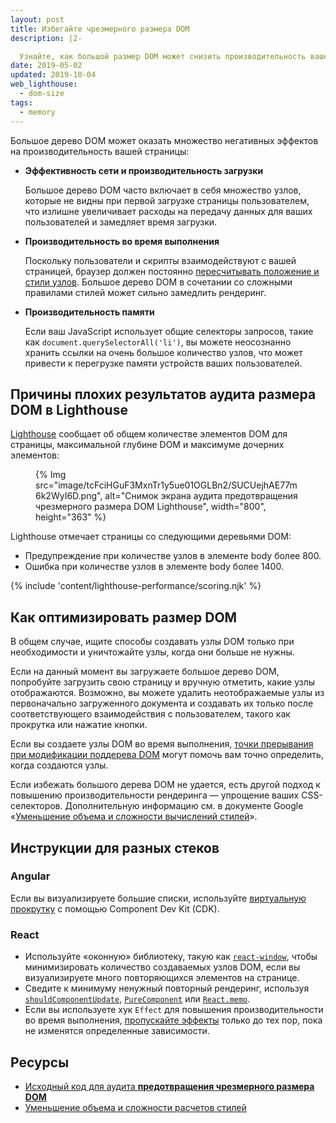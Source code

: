 ```yaml
---
layout: post
title: Избегайте чрезмерного размера DOM
description: |2-

  Узнайте, как большой размер DOM может снизить производительность вашей веб-страницы и как можно уменьшить размер вашей модели DOM во время загрузки.
date: 2019-05-02
updated: 2019-10-04
web_lighthouse:
  - dom-size
tags:
  - memory
---
```


Большое дерево DOM может оказать множество негативных эффектов на производительность вашей страницы:

- **Эффективность сети и производительность загрузки**

    Большое дерево DOM часто включает в себя множество узлов, которые не видны при первой загрузке страницы пользователем, что излишне увеличивает расходы на передачу данных для ваших пользователей и замедляет время загрузки.

- **Производительность во время выполнения**

    Поскольку пользователи и скрипты взаимодействуют с вашей страницей, браузер должен постоянно [пересчитывать положение и стили узлов](https://developers.google.com/web/fundamentals/performance/rendering/reduce-the-scope-and-complexity-of-style-calculations?utm_source=lighthouse&utm_medium=cli). Большое дерево DOM в сочетании со сложными правилами стилей может сильно замедлить рендеринг.

- **Производительность памяти**

    Если ваш JavaScript использует общие селекторы запросов, такие как `document.querySelectorAll('li')`, вы можете неосознанно хранить ссылки на очень большое количество узлов, что может привести к перегрузке памяти устройств ваших пользователей.

## Причины плохих результатов аудита размера DOM в Lighthouse

[Lighthouse](https://developer.chrome.com/docs/lighthouse/overview/) сообщает об общем количестве элементов DOM для страницы, максимальной глубине DOM и максимуме дочерних элементов:

<figure>{% Img src="image/tcFciHGuF3MxnTr1y5ue01OGLBn2/SUCUejhAE77m6k2WyI6D.png", alt="Снимок экрана аудита предотвращения чрезмерного размера DOM Lighthouse", width="800", height="363" %}</figure>

Lighthouse отмечает страницы со следующими деревьями DOM:

- Предупреждение при количестве узлов в элементе body более 800.
- Ошибка при количестве узлов в элементе body более 1400.

{% include 'content/lighthouse-performance/scoring.njk' %}

## Как оптимизировать размер DOM

В общем случае, ищите способы создавать узлы DOM только при необходимости и уничтожайте узлы, когда они больше не нужны.

Если на данный момент вы загружаете большое дерево DOM, попробуйте загрузить свою страницу и вручную отметить, какие узлы отображаются. Возможно, вы можете удалить неотображаемые узлы из первоначально загруженного документа и создавать их только после соответствующего взаимодействия с пользователем, такого как прокрутка или нажатие кнопки.

Если вы создаете узлы DOM во время выполнения, [точки прерывания при модификации поддерева DOM](https://developer.chrome.com/docs/devtools/javascript/breakpoints/#dom) могут помочь вам точно определить, когда создаются узлы.

Если избежать большого дерева DOM не удается, есть другой подход к повышению производительности рендеринга — упрощение ваших CSS-селекторов. Дополнительную информацию см. в документе Google «[Уменьшение объема и сложности вычислений стилей](/reduce-the-scope-and-complexity-of-style-calculations/)».

## Инструкции для разных стеков

### Angular

Если вы визуализируете большие списки, используйте [виртуальную прокрутку](/virtualize-lists-with-angular-cdk/) с помощью Component Dev Kit (CDK).

### React

- Используйте «оконную» библиотеку, такую как [`react-window`](/virtualize-long-lists-react-window/), чтобы минимизировать количество создаваемых узлов DOM, если вы визуализируете много повторяющихся элементов на странице.
- Сведите к минимуму ненужный повторный рендеринг, используя [`shouldComponentUpdate`](https://reactjs.org/docs/optimizing-performance.html#shouldcomponentupdate-in-action), [`PureComponent`](https://reactjs.org/docs/react-api.html#reactpurecomponent) или [`React.memo`](https://reactjs.org/docs/react-api.html#reactmemo).
- Если вы используете хук `Effect` для повышения производительности во время выполнения, [пропускайте эффекты](https://reactjs.org/docs/hooks-effect.html#tip-optimizing-performance-by-skipping-effects) только до тех пор, пока не изменятся определенные зависимости.

## Ресурсы

- [Исходный код для аудита **предотвращения чрезмерного размера DOM**](https://github.com/GoogleChrome/lighthouse/blob/master/core/audits/dobetterweb/dom-size.js)
- [Уменьшение объема и сложности расчетов стилей](/reduce-the-scope-and-complexity-of-style-calculations/)

